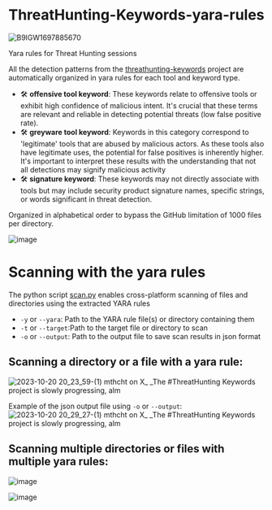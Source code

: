 # ThreatHunting-Keywords-yara-rules

![B9lGW1697885670](https://github.com/mthcht/ThreatHunting-Keywords-yara-rules/assets/75267080/98dfefe9-f915-4dc7-bb72-d8a9118cf0d8)

Yara rules for Threat Hunting sessions

All the detection patterns from the [threathunting-keywords](https://github.com/mthcht/ThreatHunting-Keywords) project are automatically organized in yara rules for each tool and keyword type.
- 🛠️ **offensive tool keyword**: These keywords relate to offensive tools or exhibit high confidence of malicious intent. It's crucial that these terms are relevant and reliable in detecting potential threats (low false positive rate).
- 🛠️ **greyware tool keyword**: Keywords in this category correspond to 'legitimate' tools that are abused by malicious actors. As these tools also have legitimate uses, the potential for false positives is inherently higher. It's important to interpret these results with the understanding that not all detections may signify malicious activity
- 🛠️ **signature keyword**: These keywords may not directly associate with tools but may include security product signature names, specific strings, or words significant in threat detection.

Organized in alphabetical order to bypass the GitHub limitation of 1000 files per directory.

![image](https://github.com/mthcht/ThreatHunting-Keywords-yara-rules/assets/75267080/fda53ec2-28cb-4f16-bbb9-36f5afba922c)


# Scanning with the yara rules
The python script [scan.py](https://github.com/mthcht/ThreatHunting-Keywords-yara-rules/blob/main/_utils/scan.py) enables cross-platform scanning of files and directories using the extracted YARA rules
 - `-y` or `--yara`: Path to the YARA rule file(s) or directory containing them
- `-t` or `--target`:Path to the target file or directory to scan
- `-o` or `--output`: Path to the output file to save scan results in json format

## Scanning a directory or a file with a yara rule:
![2023-10-20 20_23_59-(1) mthcht on X_ _The #ThreatHunting Keywords project is slowly progressing, alm](https://github.com/mthcht/ThreatHunting-Keywords-yara-rules/assets/75267080/fda16d4c-e56d-49a2-8095-c9b920ebae0a)

Example of the json output file using `-o` or `--output`: 
![2023-10-20 20_29_27-(1) mthcht on X_ _The #ThreatHunting Keywords project is slowly progressing, alm](https://github.com/mthcht/ThreatHunting-Keywords-yara-rules/assets/75267080/0acea256-369b-4e2a-8e82-f51b69a1c1ee)

## Scanning multiple directories or files with multiple yara rules:
![image](https://github.com/mthcht/ThreatHunting-Keywords-yara-rules/assets/75267080/64cf98a8-dd5c-45de-946d-a9243d570b92)

![image](https://github.com/mthcht/ThreatHunting-Keywords-yara-rules/assets/75267080/37dc6e05-52c7-4778-bd22-62b960569fd0)


